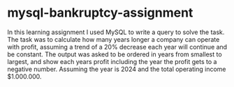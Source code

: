 # mysql-bankruptcy-assignment
In this learning assignment I used MySQL to write a query to solve the task.
The task was to calculate how many years longer a company can operate with profit, assuming a trend of a 20% decrease each year will continue and be constant. The output was asked to be ordered in years from smallest to largest, and show each years profit including the year the profit gets to a negative number. 
Assuming the year is 2024 and the total operating income $1.000.000.
